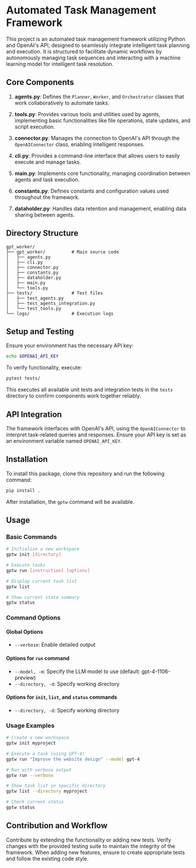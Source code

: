 # Automated Task Management Framework

This project is an automated task management framework utilizing Python and OpenAI's API, designed to seamlessly integrate intelligent task planning and execution. It is structured to facilitate dynamic workflows by autonomously managing task sequences and interacting with a machine learning model for intelligent task resolution.

## Core Components

1. **agents.py**: Defines the `Planner`, `Worker`, and `Orchestrator` classes that work collaboratively to automate tasks.

2. **tools.py**: Provides various tools and utilities used by agents, implementing basic functionalities like file operations, state updates, and script execution.

3. **connector.py**: Manages the connection to OpenAI's API through the `OpenAIConnector` class, enabling intelligent responses.

4. **cli.py**: Provides a command-line interface that allows users to easily execute and manage tasks.

5. **main.py**: Implements core functionality, managing coordination between agents and task execution.

6. **constants.py**: Defines constants and configuration values used throughout the framework.

7. **dataholder.py**: Handles data retention and management, enabling data sharing between agents.

## Directory Structure

```
gpt_worker/
├── gpt_worker/          # Main source code
│   ├── agents.py
│   ├── cli.py
│   ├── connector.py
│   ├── constants.py
│   ├── dataholder.py
│   ├── main.py
│   └── tools.py
├── tests/               # Test files
│   ├── test_agents.py
│   ├── test_agents_integration.py
│   └── test_tools.py
└── logs/                # Execution logs
```

## Setup and Testing

Ensure your environment has the necessary API key:

```bash
echo $OPENAI_API_KEY
```

To verify functionality, execute:

```bash
pytest tests/
```

This executes all available unit tests and integration tests in the `tests` directory to confirm components work together reliably.

## API Integration

The framework interfaces with OpenAI's API, using the `OpenAIConnector` to interpret task-related queries and responses. Ensure your API key is set as an environment variable named `OPENAI_API_KEY`.

## Installation

To install this package, clone this repository and run the following command:

```bash
pip install .
```

After installation, the `gptw` command will be available.

## Usage

### Basic Commands

```bash
# Initialize a new workspace
gptw init [directory]

# Execute tasks
gptw run [instruction] [options]

# Display current task list
gptw list

# Show current state summary
gptw status
```

### Command Options

#### Global Options
- `--verbose`: Enable detailed output

#### Options for `run` command
- `--model, -m`: Specify the LLM model to use (default: gpt-4-1106-preview)
- `--directory, -d`: Specify working directory

#### Options for `init`, `list`, and `status` commands
- `--directory, -d`: Specify working directory

### Usage Examples

```bash
# Create a new workspace
gptw init myproject

# Execute a task (using GPT-4)
gptw run "Improve the website design" --model gpt-4

# Run with verbose output
gptw run --verbose

# Show task list in specific directory
gptw list --directory myproject

# Check current status
gptw status
```

## Contribution and Workflow

Contribute by extending the functionality or adding new tests. Verify changes with the provided testing suite to maintain the integrity of the framework. When adding new features, ensure to create appropriate tests and follow the existing code style.
